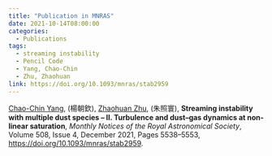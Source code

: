 ```yaml
---
title: "Publication in MNRAS"
date: 2021-10-14T08:00:00
categories:
  - Publications
tags:
  - streaming instability
  - Pencil Code
  - Yang, Chao-Chin
  - Zhu, Zhaohuan
link: https://doi.org/10.1093/mnras/stab2959
---
```


[Chao-Chin Yang](/team/yang-chao-chin), (楊朝欽), [Zhaohuan Zhu](/team/zhu-zhaohuan), (朱照寰), **Streaming instability with multiple dust species – II. Turbulence and dust–gas dynamics at non-linear saturation**, *Monthly Notices of the Royal Astronomical Society*, Volume 508, Issue 4, December 2021, Pages 5538–5553, https://doi.org/10.1093/mnras/stab2959.

